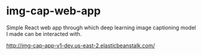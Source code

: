 # img-cap-web-app
Simple React web app through which deep learning image captioning model I made can be interacted with.

http://img-cap-app-v1-dev.us-east-2.elasticbeanstalk.com/ 